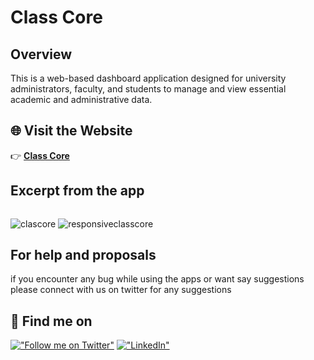 # Class Core

## Overview

This is a web-based dashboard application designed for university administrators, faculty, and students to manage and view essential academic and administrative data.

## 🌐 Visit the Website  
👉 **[Class Core]((https://classcorewebsite.web.app/))**  

## Excerpt from the app

<p>
<img  width="100"/>
  
![clascore](https://github.com/user-attachments/assets/8381be88-364b-4d35-a40d-37b51566eb5a)
![responsiveclasscore](https://github.com/user-attachments/assets/acdba657-b67c-4f34-9df3-840abe9d429e)

</p>


## For help and proposals

if you encounter any bug while using the apps or want say suggestions please connect with us on twitter for any suggestions

## 🔗 Find me on
[!["Follow me on Twitter"](https://img.shields.io/twitter/follow/pr_Mais?label=Follow%20me)](https://twitter.com/Md7oHe)
[!["LinkedIn"](https://img.shields.io/badge/LinkedIn-blue?style=flat&logo=linkedin&labelColor=blue)](https://www.linkedin.com/in/mohammed-alheraki-6bb97b247/)



